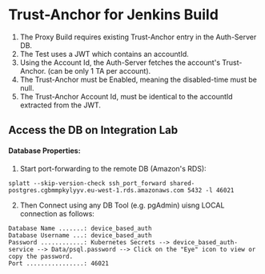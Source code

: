 # Trust-Anchor for Jenkins Build #

 1. The Proxy Build requires existing Trust-Anchor entry in the Auth-Server DB.
 2. The Test uses a JWT which contains an accountId.
 3. Using the Account Id, the Auth-Server fetches the account's Trust-Anchor. (can be only 1 TA per account).
 4. The Trust-Anchor must be Enabled, meaning the disabled-time must be null.
 5. The Trust-Anchor Account Id, must be identical to the accountId extracted from the JWT.
## Access the DB on Integration Lab ##
#### Database Properties: ####

1. Start port-forwarding to the remote DB (Amazon's RDS):
```
splatt --skip-version-check ssh_port_forward shared-postgres.cgbmmpkylyyv.eu-west-1.rds.amazonaws.com 5432 -l 46021
```
2. Then Connect using any DB Tool (e.g. pgAdmin) uisng LOCAL connection as follows:
```
Database Name .......: device_based_auth
Database Username ...: device_based_auth
Password ............: Kubernetes Secrets --> device_based_auth-service --> Data/psql.password --> Click on the "Eye" icon to view or copy the password.
Port ................: 46021
```

